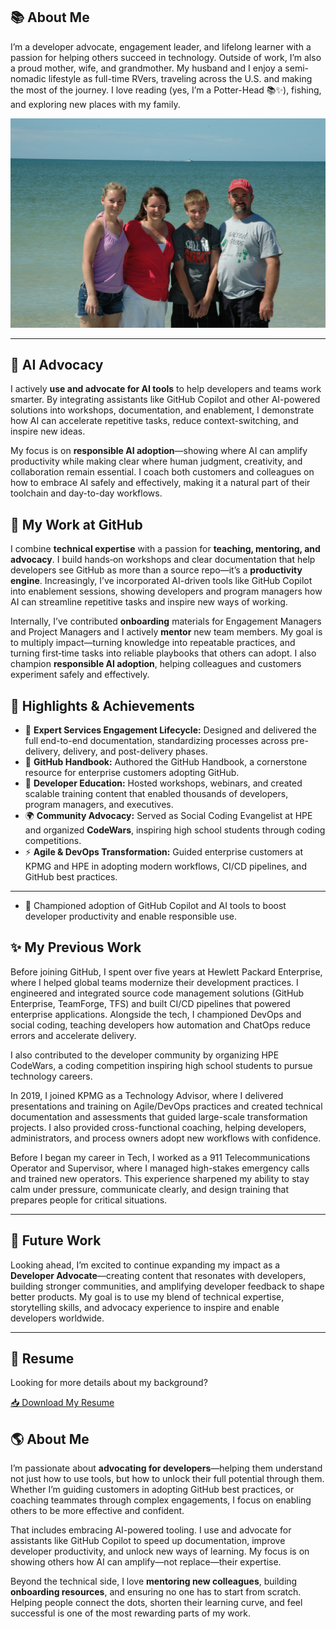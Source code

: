 ## 📚 About Me

I’m a developer advocate, engagement leader, and lifelong learner with a passion for helping others succeed in technology. 
Outside of work, I’m also a proud mother, wife, and grandmother. My husband and I enjoy a semi-nomadic lifestyle as full-time RVers, 
traveling across the U.S. and making the most of the journey. I love reading (yes, I’m a Potter-Head 📚✨), fishing, and exploring new places 
with my family.

![Family at the beach](./assets/images/Family.JPG)

---

## 🚀 AI Advocacy

I actively **use and advocate for <span class="ai-highlight">AI tools</span>** to help developers and teams work smarter. By integrating assistants like <span class="ai-highlight">GitHub Copilot</span> and other <span class="ai-highlight">AI-powered solutions</span> into workshops, documentation, and enablement, I demonstrate how <span class="ai-highlight">AI</span> can accelerate repetitive tasks, reduce context-switching, and inspire new ideas.

My focus is on **responsible <span class="ai-highlight">AI</span> adoption**—showing where <span class="ai-highlight">AI</span> can amplify productivity while making clear where human judgment, creativity, and collaboration remain essential. I coach both customers and colleagues on how to embrace <span class="ai-highlight">AI</span> safely and effectively, making it a natural part of their toolchain and day-to-day workflows.


## 🧰 My Work at GitHub

I combine **technical expertise** with a passion for **teaching, mentoring, and advocacy**. I build hands‑on workshops and clear documentation that help developers see GitHub as more than a source repo—it’s a **productivity engine**. Increasingly, I’ve incorporated <span class="ai-highlight">AI-driven tools</span> like <span class="ai-highlight">GitHub Copilot</span> into enablement sessions, showing developers and program managers how <span class="ai-highlight">AI</span> can streamline repetitive tasks and inspire new ways of working.

Internally, I’ve contributed **onboarding** materials for Engagement Managers and Project Managers and I actively **mentor** new team members. My goal is to multiply impact—turning knowledge into repeatable practices, and turning first‑time tasks into reliable playbooks that others can adopt. I also champion **responsible <span class="ai-highlight">AI</span> adoption**, helping colleagues and customers experiment safely and effectively.


## 🌟 Highlights & Achievements

- 📘 **Expert Services Engagement Lifecycle:** Designed and delivered the full end-to-end documentation, standardizing processes across pre-delivery, delivery, and post-delivery phases.  
- 📝 **GitHub Handbook:** Authored the GitHub Handbook, a cornerstone resource for enterprise customers adopting GitHub.  
- 🎤 **Developer Education:** Hosted workshops, webinars, and created scalable training content that enabled thousands of developers, program managers, and executives.  
- 🌍 **Community Advocacy:** Served as Social Coding Evangelist at HPE and organized **CodeWars**, inspiring high school students through coding competitions.  
- ⚡ **Agile & DevOps Transformation:** Guided enterprise customers at KPMG and HPE in adopting modern workflows, CI/CD pipelines, and GitHub best practices.  

---
- <span class="ai-highlight">🚀 Championed adoption of GitHub Copilot and AI tools</span> to boost developer productivity and enable responsible use.

## ✨ My Previous Work

Before joining GitHub, I spent over five years at Hewlett Packard Enterprise, where I helped global teams modernize their development practices. I engineered and integrated source code management solutions (GitHub Enterprise, TeamForge, TFS) and built CI/CD pipelines that powered enterprise applications. Alongside the tech, I championed DevOps and social coding, teaching developers how automation and ChatOps reduce errors and accelerate delivery.

I also contributed to the developer community by organizing HPE CodeWars, a coding competition inspiring high school students to pursue technology careers.

In 2019, I joined KPMG as a Technology Advisor, where I delivered presentations and training on Agile/DevOps practices and created technical documentation and assessments that guided large-scale transformation projects. I also provided cross-functional coaching, helping developers, administrators, and process owners adopt new workflows with confidence.

Before I began my career in Tech, I worked as a 911 Telecommunications Operator and Supervisor, where I managed high-stakes emergency calls and trained new operators. This experience sharpened my ability to stay calm under pressure, communicate clearly, and design training that prepares people for critical situations.

---

## 🚀 Future Work

Looking ahead, I’m excited to continue expanding my impact as a **Developer Advocate**—creating content that resonates with developers, 
building stronger communities, and amplifying developer feedback to shape better products. My goal is to use my blend of technical expertise, 
storytelling skills, and advocacy experience to inspire and enable developers worldwide.

---

## 📄 Resume  

Looking for more details about my background?  

<a class="btn" href="./assets/SarahElkins_Resume.pdf" target="_blank">
  📥 Download My Resume
</a>

## 🌎 About Me

I’m passionate about **advocating for developers**—helping them understand not just how to use tools, but how to unlock their full potential through them. Whether I’m guiding customers in adopting GitHub best practices, or coaching teammates through complex engagements, I focus on enabling others to be more effective and confident.

That includes embracing <span class="ai-highlight">AI-powered tooling</span>. I use and advocate for assistants like <span class="ai-highlight">GitHub Copilot</span> to speed up documentation, improve developer productivity, and unlock new ways of learning. My focus is on showing others how <span class="ai-highlight">AI</span> can amplify—not replace—their expertise.

Beyond the technical side, I love **mentoring new colleagues**, building **onboarding resources**, and ensuring no one has to start from scratch. Helping people connect the dots, shorten their learning curve, and feel successful is one of the most rewarding parts of my work.

